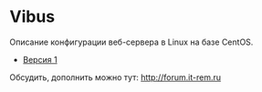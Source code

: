 # Vibus
Описание конфигурации веб-сервера в Linux на базе CentOS.

- [Версия 1](version-1/readme.md)

Обсудить, дополнить можно тут: http://forum.it-rem.ru

